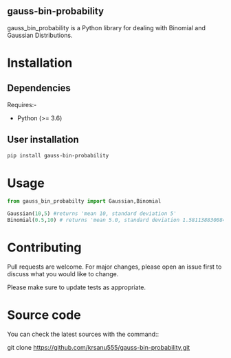 gauss-bin-probability
------------

gauss_bin_probability is a Python library for dealing with Binomial and Gaussian Distributions.

Installation
=======

Dependencies
------------
Requires:-
- Python (>= 3.6)


User installation
------------

```bash
pip install gauss-bin-probability
```

Usage
=======
```python
from gauss_bin_probabilty import Gaussian,Binomial

Gaussian(10,5) #returns 'mean 10, standard deviation 5'
Binomial(0.5,10) # returns 'mean 5.0, standard deviation 1.5811388300841898, p 0.5, n 10'
```

Contributing
=======
Pull requests are welcome. For major changes, please open an issue first to discuss what you would like to change.

Please make sure to update tests as appropriate.

Source code
=======

You can check the latest sources with the command::

git clone https://github.com/krsanu555/gauss-bin-probability.git
